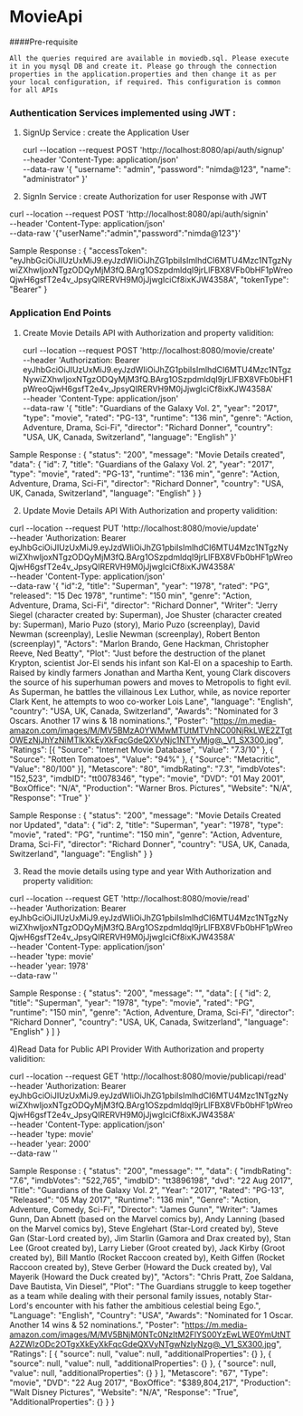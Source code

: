 # MovieApi

####Pre-requisite

	All the queries required are available in moviedb.sql. Please execute it in you mysql DB and create it. Please go through the connection properties in the application.properties and then change it as per your local configuration, if required. This configuration is common for all APIs

### Authentication Services	implemented using JWT :

1) SignUp Service : create the Application User
	
	curl --location --request POST 'http://localhost:8080/api/auth/signup' \
--header 'Content-Type: application/json' \
--data-raw '{
    "username": "admin",
    "password": "nimda@123",
    "name": "administrator"
}'


2) SignIn Service : create Authorization for user Response with JWT

curl --location --request POST 'http://localhost:8080/api/auth/signin' \
--header 'Content-Type: application/json' \
--data-raw '{"userName":"admin","password":"nimda@123"}'

Sample Response :
{
    "accessToken": "eyJhbGciOiJIUzUxMiJ9.eyJzdWIiOiJhZG1pbiIsImlhdCI6MTU4Mzc1NTgzNywiZXhwIjoxNTgzODQyMjM3fQ.BArg1OSzpdmldqI9jrLlFBX8VFb0bHF1pWreoQjwH6gsfT2e4v_JpsyQIRERVH9M0jJjwgIciCf8ixKJW4358A",
    "tokenType": "Bearer"
}



### Application End Points 

1) Create Movie Details API with Authorization and property validition:

   curl --location --request POST 'http://localhost:8080/movie/create' \
--header 'Authorization: Bearer eyJhbGciOiJIUzUxMiJ9.eyJzdWIiOiJhZG1pbiIsImlhdCI6MTU4Mzc1NTgzNywiZXhwIjoxNTgzODQyMjM3fQ.BArg1OSzpdmldqI9jrLlFBX8VFb0bHF1pWreoQjwH6gsfT2e4v_JpsyQIRERVH9M0jJjwgIciCf8ixKJW4358A' \
--header 'Content-Type: application/json' \
--data-raw '{
            "title": "Guardians of the Galaxy Vol. 2",
            "year": "2017",
            "type": "movie",
            "rated": "PG-13",
            "runtime": "136 min",
            "genre": "Action, Adventure, Drama, Sci-Fi",
            "director": "Richard Donner",
            "country": "USA, UK, Canada, Switzerland",
            "language": "English"
        }'



  Sample Response :
  {
    "status": "200",
    "message": "Movie Details created",
    "data": {
        "id": 7,
        "title": "Guardians of the Galaxy Vol. 2",
        "year": "2017",
        "type": "movie",
        "rated": "PG-13",
        "runtime": "136 min",
        "genre": "Action, Adventure, Drama, Sci-Fi",
        "director": "Richard Donner",
        "country": "USA, UK, Canada, Switzerland",
        "language": "English"
    }
}


2) Update Movie Details API With Authorization and property validition:

curl --location --request PUT 'http://localhost:8080/movie/update' \
--header 'Authorization: Bearer eyJhbGciOiJIUzUxMiJ9.eyJzdWIiOiJhZG1pbiIsImlhdCI6MTU4Mzc1NTgzNywiZXhwIjoxNTgzODQyMjM3fQ.BArg1OSzpdmldqI9jrLlFBX8VFb0bHF1pWreoQjwH6gsfT2e4v_JpsyQIRERVH9M0jJjwgIciCf8ixKJW4358A' \
--header 'Content-Type: application/json' \
--data-raw '{
	"id":2,
	"title": "Superman",
	"year": "1978",
	"rated": "PG",
	"released": "15 Dec 1978",
	"runtime": "150 min",
	"genre": "Action, Adventure, Drama, Sci-Fi",
	"director": "Richard Donner",
	"Writer": "Jerry Siegel (character created by: Superman), Joe Shuster (character created by: Superman), Mario Puzo (story), Mario Puzo (screenplay), David Newman (screenplay), Leslie Newman (screenplay), Robert Benton (screenplay)",
	"Actors": "Marlon Brando, Gene Hackman, Christopher Reeve, Ned Beatty",
	"Plot": "Just before the destruction of the planet Krypton, scientist Jor-El sends his infant son Kal-El on a spaceship to Earth. Raised by kindly farmers Jonathan and Martha Kent, young Clark discovers the source of his superhuman powers and moves to Metropolis to fight evil. As Superman, he battles the villainous Lex Luthor, while, as novice reporter Clark Kent, he attempts to woo co-worker Lois Lane",
	"language": "English",
	"country": "USA, UK, Canada, Switzerland",
	"Awards": "Nominated for 3 Oscars. Another 17 wins & 18 nominations.",
	"Poster": "https://m.media-amazon.com/images/M/MV5BMzA0YWMwMTUtMTVhNC00NjRkLWE2ZTgtOWEzNjJhYzNiMTlkXkEyXkFqcGdeQXVyNjc1NTYyMjg@._V1_SX300.jpg",
	"Ratings": [{
		"Source": "Internet Movie Database",
		"Value": "7.3/10"
	}, {
		"Source": "Rotten Tomatoes",
		"Value": "94%"
	}, {
		"Source": "Metacritic",
		"Value": "80/100"
	}],
	"Metascore": "80",
	"imdbRating": "7.3",
	"imdbVotes": "152,523",
	"imdbID": "tt0078346",
	"type": "movie",
	"DVD": "01 May 2001",
	"BoxOffice": "N/A",
	"Production": "Warner Bros. Pictures",
	"Website": "N/A",
	"Response": "True"
}'


Sample Response : 
{
    "status": "200",
    "message": "Movie Details Created nor Updated",
    "data": {
        "id": 2,
        "title": "Superman",
        "year": "1978",
        "type": "movie",
        "rated": "PG",
        "runtime": "150 min",
        "genre": "Action, Adventure, Drama, Sci-Fi",
        "director": "Richard Donner",
        "country": "USA, UK, Canada, Switzerland",
        "language": "English"
    }
}
    
3) Read the movie details using type and year  With Authorization and property validition: 

curl --location --request GET 'http://localhost:8080/movie/read' \
--header 'Authorization: Bearer eyJhbGciOiJIUzUxMiJ9.eyJzdWIiOiJhZG1pbiIsImlhdCI6MTU4Mzc1NTgzNywiZXhwIjoxNTgzODQyMjM3fQ.BArg1OSzpdmldqI9jrLlFBX8VFb0bHF1pWreoQjwH6gsfT2e4v_JpsyQIRERVH9M0jJjwgIciCf8ixKJW4358A' \
--header 'Content-Type: application/json' \
--header 'type: movie' \
--header 'year: 1978' \
--data-raw ''

Sample Response :
{
    "status": "200",
    "message": "",
    "data": [
        {
            "id": 2,
            "title": "Superman",
            "year": "1978",
            "type": "movie",
            "rated": "PG",
            "runtime": "150 min",
            "genre": "Action, Adventure, Drama, Sci-Fi",
            "director": "Richard Donner",
            "country": "USA, UK, Canada, Switzerland",
            "language": "English"
        }
    ]
}


4)Read Data for Public API Provider With Authorization and property validition:

curl --location --request GET 'http://localhost:8080/movie/publicapi/read' \
--header 'Authorization: Bearer eyJhbGciOiJIUzUxMiJ9.eyJzdWIiOiJhZG1pbiIsImlhdCI6MTU4Mzc1NTgzNywiZXhwIjoxNTgzODQyMjM3fQ.BArg1OSzpdmldqI9jrLlFBX8VFb0bHF1pWreoQjwH6gsfT2e4v_JpsyQIRERVH9M0jJjwgIciCf8ixKJW4358A' \
--header 'Content-Type: application/json' \
--header 'type: movie' \
--header 'year: 2000' \
--data-raw ''


Sample Response :
{
    "status": "200",
    "message": "",
    "data": {
        "imdbRating": "7.6",
        "imdbVotes": "522,765",
        "imdbID": "tt3896198",
        "dvd": "22 Aug 2017",
        "Title": "Guardians of the Galaxy Vol. 2",
        "Year": "2017",
        "Rated": "PG-13",
        "Released": "05 May 2017",
        "Runtime": "136 min",
        "Genre": "Action, Adventure, Comedy, Sci-Fi",
        "Director": "James Gunn",
        "Writer": "James Gunn, Dan Abnett (based on the Marvel comics by), Andy Lanning (based on the Marvel comics by), Steve Englehart (Star-Lord created by), Steve Gan (Star-Lord created by), Jim Starlin (Gamora and Drax created by), Stan Lee (Groot created by), Larry Lieber (Groot created by), Jack Kirby (Groot created by), Bill Mantlo (Rocket Raccoon created by), Keith Giffen (Rocket Raccoon created by), Steve Gerber (Howard the Duck created by), Val Mayerik (Howard the Duck created by)",
        "Actors": "Chris Pratt, Zoe Saldana, Dave Bautista, Vin Diesel",
        "Plot": "The Guardians struggle to keep together as a team while dealing with their personal family issues, notably Star-Lord's encounter with his father the ambitious celestial being Ego.",
        "Language": "English",
        "Country": "USA",
        "Awards": "Nominated for 1 Oscar. Another 14 wins & 52 nominations.",
        "Poster": "https://m.media-amazon.com/images/M/MV5BNjM0NTc0NzItM2FlYS00YzEwLWE0YmUtNTA2ZWIzODc2OTgxXkEyXkFqcGdeQXVyNTgwNzIyNzg@._V1_SX300.jpg",
        "Ratings": [
            {
                "source": null,
                "value": null,
                "additionalProperties": {}
            },
            {
                "source": null,
                "value": null,
                "additionalProperties": {}
            },
            {
                "source": null,
                "value": null,
                "additionalProperties": {}
            }
        ],
        "Metascore": "67",
        "Type": "movie",
        "DVD": "22 Aug 2017",
        "BoxOffice": "$389,804,217",
        "Production": "Walt Disney Pictures",
        "Website": "N/A",
        "Response": "True",
        "AdditionalProperties": {}
    }
}

